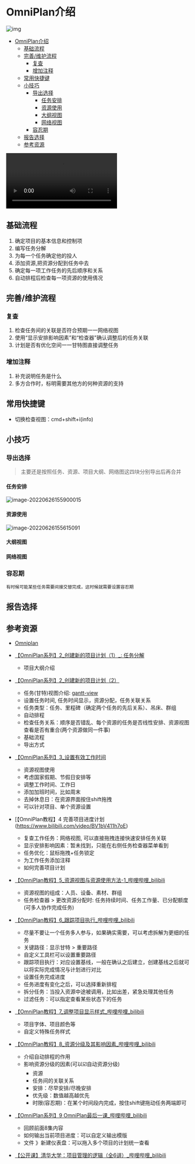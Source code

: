# OmniPlan介绍

![img](https://raw.githubusercontent.com/KuanHsiaoKuo/writing_materials/main/imgs/plan-card.png)

<!--ts-->
* [OmniPlan介绍](#omniplan介绍)
   * [基础流程](#基础流程)
   * [完善/维护流程](#完善维护流程)
      * [复查](#复查)
      * [增加注释](#增加注释)
   * [常用快捷键](#常用快捷键)
   * [小技巧](#小技巧)
      * [导出选择](#导出选择)
         * [任务安排](#任务安排)
         * [资源使用](#资源使用)
         * [大纲视图](#大纲视图)
         * [网络视图](#网络视图)
      * [容忍期](#容忍期)
   * [报告选择](#报告选择)
   * [参考资源](#参考资源)

<!-- Created by https://github.com/ekalinin/github-markdown-toc -->
<!-- Added by: runner, at: Mon Jul 18 03:16:34 UTC 2022 -->

<!--te-->

<video src="https://www.omnigroup.com/assets/img/2020/plan-video-18.mp4" controls="controls"></video>

## 基础流程

1. 确定项目的基本信息和控制项
2. 编写任务分解
3. 为每一个任务确定他的投人
4. 添加资源,把资源分配到任务中去
5. 确定每一项工作任务的先后顺序和关系
6. 自动排程后检查每一项资源的使用倩况

## 完善/维护流程

### 复查

1. 检查任务间的关联是否符合预期一一网络视图
2. 使用“显示安排影响因素”和“检查器"确认调整后的任务关联
3. 计划是否有优化空间一一甘特图直接调整任务

### 增加注释

1. 补充说明任务是什么
2. 多方合作时，标明需要其他方的何种资源的支持

## 常用快捷键

- 切换检查视图：cmd+shift+i(info)

## 小技巧

### 导出选择

> 主要还是按照任务、资源、项目大纲、网络图这四块分别导出后再合并

#### 任务安排

![image-20220626155900015](https://raw.githubusercontent.com/KuanHsiaoKuo/writing_materials/main/imgs/image-20220626155900015.png)

#### 资源使用

![image-20220626155615091](https://raw.githubusercontent.com/KuanHsiaoKuo/writing_materials/main/imgs/image-20220626155615091.png)

#### 大纲视图

#### 网络视图

### 容忍期

```admonish tip title='容忍期'
有时候可能某些任务需要间接交替完成，这时候就需要设置容忍期
```

## 报告选择

## 参考资源

- [Omniplan](https://support.omnigroup.com/documentation/omniplan/mac/4.3/en/)

- [【OmniPlan系列】2_创建新的项目计划（1）_: 任务分解](https://www.bilibili.com/video/BV1zV41187Vx)
    - 项目大纲介绍
- [【OmniPlan系列】2_创建新的项目计划（2）](https://www.bilibili.com/video/BV1ty4y1S7Tj)
    - 任务(甘特)视图介绍: [gantt-view](https://support.omnigroup.com/documentation/omniplan/mac/4.3/en/gantt-view/#gantt-view)
    - 设置任务时间, 任务时间显示，资源分配，任务关联关系
    - 任务类型：任务、里程碑（确定两个任务的先后关系）、吊床、群组
    - 自动排程
    - 检查任务关系：顺序是否错乱、每个资源的任务是否线性安排、资源视图查看是否有重合(两个资源做同一件事)
    - 基础流程
    - 导出方式
- [【OmniPlan系列】3_设置有效工作时间](https://www.bilibili.com/video/BV1WV411h78U)
    - 资源视图使用
    - 考虑国家假期、节假日安排等
    - 调整工作时间、工作日
    - 添加加班时间，比如周末
    - 去掉休息日：在资源界面按住shift拖拽
    - 可以针对项目、单个资源设置
- [【OmniPlan教程】4 完善项目进度计划(https://www.bilibili.com/video/BV1bV411h7oE)
    - 复查工作任务：网络视图, 可以直接拖拽连接快速安排任务关联
    - 显示安排影响因素：暂未找到，只能在右侧任务检查器菜单看到
    - 任务优化：鼠标拖拽+任务锁定
    - 为工作任务添加注释
    - 如何完善项目计划
- [【OmniPlan教程】5_资源视图与资源使用方法-1_哔哩哔哩_bilibili](https://www.bilibili.com/video/BV1Yi4y1c7dH)
    - 资源视图的组成：人员、设备、素材、群组
    - 任务检查器 > 更改资源分配时: 任务持续时间、任务工作量、已分配额度(可多人协作完成任务)
- [【OmniPlan教程】6_跟踪项目执行_哔哩哔哩_bilibili](https://www.bilibili.com/video/BV1JK411G7VF)
    - 尽量不要让一个任务多人参与，如果确实需要，可以考虑拆解为更细的任务
    - 关键路径：显示甘特 > 重要路径
    - 自定义工具栏可以设置重要路径
    - 跟踪项目执行：对应设置基线，一般在确认之后建立，创建基线之后就可以将实际完成情况与计划进行对比
    - 设置任务完成进度
    - 任务进度有变化之后，可以选择重新排程
    - 拆分任务：当投入资源中途被调用，比如出差，紧急处理其他任务
    - 过滤任务：可以指定查看某些状态下的任务
- [【OmniPlan教程】7_调整项目显示样式_哔哩哔哩_bilibili](https://www.bilibili.com/video/BV1wy4y1D7RZ)
    - 项目字体、项目颜色等
    - 自定义特殊任务样式
- [【OmniPlan教程】8_资源分级及其影响因素_哔哩哔哩_bilibili](https://www.bilibili.com/video/BV1U5411H75r)

    - 介绍自动排程的作用
    - 影响资源分级的因素(可以☑️自动资源分级)
        - 资源
        - 任务间的关联关系
        - 安排：尽早安排/尽晚安排
        - 优先级：数值越高越优先
        - 时限(容忍期)：在某个时间段内完成，按住shift键拖动任务两端即可
- [【OmniPlan系列】9 OmniPlan最后一课_哔哩哔哩_bilibili](https://www.bilibili.com/video/BV1P5411p7EE)
    - 回顾前面8集内容
    - 如何输出当前项目进度：可以自定义输出模版
    - 文件 》新建仪表盘：可以拖入多个项目的计划统一查看
- [【公开课】清华大学：项目管理的逻辑（全6讲）_哔哩哔哩_bilibili](https://www.bilibili.com/video/BV1tr4y1s74S)